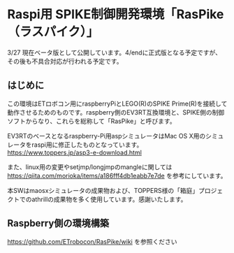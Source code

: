 # Raspi用 SPIKE制御開発環境「RasPike（ラスパイク）」

3/27 現在ベータ版として公開しています。4/endに正式版となる予定ですが、その後も不具合対応が行われる予定です。

## はじめに

この環境はETロボコン用にraspberryPiとLEGO(R)のSPIKE Prime(R)を接続して動作させるためのものです。raspberry側のEV3RT互換環境と、SPIKE側の制御ソフトからなり、これらを総称して「RasPike」と呼びます。

EV3RTのベースとなるraspberry-Pi用aspシミュレータはMac OS X用のシミュレータをraspi用に修正したものとなっています。
https://www.toppers.jp/asp3-e-download.html



また、linux用の変更やsetjmp/longjmpのmangleに関しては
https://qiita.com/morioka/items/a186fff4db1eabb7e7de
を参考にしています。

本SWはmaosxシミュレータの成果物および、TOPPERS様の「箱庭」プロジェクトでのathrillの成果物を多く使用しています。感謝いたします。

## Raspberry側の環境構築

https://github.com/ETrobocon/RasPike/wiki
を参照ください
